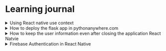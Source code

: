 # Learning journal 

<details>
<summary>  Using React native use context</summary>

## Using React native use context
`useContext` is a react native hook that helps with accessing the value of a parameter from any screen under the same context without manually passing from each screens. 

### React native hooks 
Hooks are special functions in the react that helps in manage the states in different componets. Like useState hook , helps to change the variable state. useEffect hooks the functions will be called when the screen is loaded or when the value of variable is changed. 

While useing `useEffect(()=> randomFunctions(); {},[]);` the codes in the the use effects runs the when the component loads. And if we are any variable inside the square bracket then the functions called inside the useEffect changes when the value of the variable changes like  `useEffect(()=> randomFunctions(); {},[userId]); , the codes inside the useEffect will be called whenever the value of the userId is changed.

These hooks can only be called inside a functional component in react. So a functional component is any javascript function that return jsx. Jsx is certain syntax of javascript where we create html like structues.

These hooks are very useful in my project, I use the useState to assign values to the variable. useEffects are used to show the ui according to the respective users. And the useContext was the one that helped me to pass parameters between different type of Stacks in my project.

### How it was useful in my project

So in react navigation happens by creating a navigation container that we can import from the package react-navigation and By creating Stack , where Stack is a `createStackNavigator` function we can import from react navigation. So we can create different `Stack.Navigator` inside the navigation container. And inside the `Stack.Navigators` we can use our screens by using `Stack.screen`.

So in my case I have two different types of stacks one is the AuthStack which have the screeens for user login or sign up and that is a `Stack.Navigator` and the other one is the userStack which contain the screens that the user will be using after authentication and that is a `Tab.navigator` where tab is a `createBottomTabNavigator` function that we import from `@react-navigation/bottom-tabs`. So I was troubling with moving how to move from the Stack navigator to the Tab navigator.

So I figured that out with the help of nested navigations from this article https://reactnavigation.org/docs/nesting-navigators/. by using the tab navigator as a component inside the stack navigator. And the next challenge was how to pass the user id after authentication from the auth stack to userStack. Here even though i am using the my bottoms tabs in userStack inside a stack navigator component, both are different files and different stacks. So I was struggling to find a way and then I found the `useContext` hook.

### How to use the `useContext` hook

```javascript
import React, { createContext, useState } from 'react';

export const AuthContext = createContext();

export const AuthProvider = ({ children }) => {
  const [userId, setUserId] = useState(null);
  const [emplyObject, setEmplyObject] = useState(null);
  const [emplyFlag, setEmplyFlag] = useState(null);

  return (
    <AuthContext.Provider value={{ userId, setUserId, emplyObject, setEmplyObject, emplyFlag, setEmplyFlag }}>
      {children}
    </AuthContext.Provider>
  );
};
```

So I first created a new file call `AuthContext` and we are exportinig two things from this file `AuthContext` and `AuthProvider`, these are the names give by me this can be any names. Here `Auth context` is the `createContext` function that the we import from react and `AuthProvider` is a functional component accepting a `childern` parameter. So I declared the `userId` and the `setUser Id` inside the `AuthProvider` and then the `AuthProvider` functional component is returning an `AuthContext.provider` where you can define the values that the childern of this can be used, in my case i have the `userId` and the `setUser` function inside the `value` so that any of the children element can use these. 

Then after creating the `AuthContext` file, I wrapped my Navigation container in the `App.js` file with the `AuthProvider` and then I imported the `setUserId` function in the usercreation page in the `AuthStack` and set the value for the `userId` and then when I move to the `userStack` I import the `userId` from the `AuthContext` and userthe `userId`. This is possible because as we wrapped our main navigator inside the `AuthProvider` and we can set or use the `userId` value from any screens inside the children of the `AuthProvider`, this was very useful. 

### Resources that helped me

* Crawford, T. (2023, September 22). React Navigation - Nesting Navigators. YouTube. https://www.youtube.com/watch?v=6RhOzQciVwI
* NetNinja (2020). React Context & Hooks. YouTube. https://www.youtube.com/watch?v=-40TBdSRk6E
* React Navigation. (n.d.). Nesting navigators. Retrieved October 25, 2024, from https://reactnavigation.org/docs/nesting-navigators/

</details>

<details>

  
<summary>How to deploy the flask app in pythonanywhere.com</summary>

## How to deploy the flask app in pythonanywhere.com

`pyhthonanywhere.com` helps to deploy different Python apps like Flask, and Django for free. We will be having some restriction like not able to change the url and will be having a data limit of 500mb. However, it works great.

1. Create a new account in pythonanywhere.com
2. Now we can see our dashboard and then go to the file section and create new folder that can be anything.
3. Now create a virtual environment inside the newly created folder. For that we have to go to the console tab and create a new bash console. Make sure we are inside the project directory and then run this command

   ```
   python -m venv venv
   ```
This will create a virtual environment inside the folder. I wish to share my understanding of about what is a python virtual environment

### What is a python virtual environment:

Imagine we are an artist with different projects. 
* Without vitual environment we will be having a big room with all the tools that can be used to any project.
* But with a virtual environment we will be having separate rooms for each projects having the necessary tools required for that project only. Like a little organized. 

So by creating a virtual environment to a project will be like creating a room for that project with only the necessary tools. This helps to avoid the package conflicts problems and do not commit that to the git hub as it might not work on the others and might be having security issues. 

Python Land. (n.d.). Python venv: How to create, activate, deactivate, and delete. Retrieved from https://python.land/virtual-environments/virtualenv

4. So now after creating we can activate the venv by the following command, note that the venv is the name that we given to our virtual environment that can be anything

```python
source venv/bin/activate
```
5. Create requirements.txt file, with all the required packages.

So in your computer, that is where we were running the flask app as local host we have run the following command in the flask app root directory

```python
pip freeze > requirements.txt
```

This will create a new requirements.txt file in the root directory and will list all the packages required for this project.

6. Remove the debug codes from your project:

    So in your computer before exporting the app.py file that is where we have all our apis we have to remove the code

   ```
   if __name__ == '__main__':
    app.run(debug=True, host='0.0.0.0')
   ```

   We were using this for the debug mode now we are switching to the production mode with do not need this it is a best practice for some security reasons.

7. Now in the pythonanywhere inside the our project folder that is in the files tab press the button `upload a file` and then upload the files `app.py` and the `requirements.txt` file  from your local machine.
8. Install the required packages to the virtual environment:
   ```python
   pip install -r requirements.txt
   ```
   So by the above command in the base we will be installing all of our necessary packages to our virtual environment.
9. Add the firebase configurations:
    So inside our project folder which has the app.py, requirements.txt, and the venv folder, we will create a new folder called `config` and inside the config folder upload the serviceAccountKey.json file from your computer that has the firebase configurations.
10. Create new web app:
    
     - Go to the web tab
     - Click `Add a new web app` Button
     - The create the web app by choosing the latest python version.
       
11. Update the WSGI file:

    Under the web app there is a link to modify the WSGI file:
    
    - Here change the path to the app folder. like `/home/perfectSky/mysite/venv` in my case as my user name is perfectSky
    - Change the virtual environment path. There will be a variable `VIRTUALENV = '/home/perfectSky/mysite/venv'`.

Thats all the setups just click save go back to the web tab, press reload and the our backend is live now.

</details>


<details>
  <summary>  How to keep the user information even after closing the application React Natvie </summary>

## How to keep the user information after sigin in or sigup in the local storage

So we are using Firebase Authentication persistence. This is the function allows users to remain authenticated even after closing and reopening the app. This means users don't need to log in again every time they use the application.

### Required Dependencies
```javascript
import { initializeAuth, getReactNativePersistence } from 'firebase/auth';
import AsyncStorage from '@react-native-async-storage/async-storage';
```

We need these two libraries that we can get from npm by the following command

```cmd
npm install firebase
npm install @react-native-async-storage/async-storage
```
Here the firebase auth have all the required packages related to the firebase so you don't have to add the `firebase/auth` package seprately.

### How I used this in my project

#### 1. Wrap the firebase app like below while initializing the auth:

   ```javascript
   const auth = initializeAuth(app, {
    persistence: getReactNativePersistence(AsyncStorage),
  });
  ```

This is how I changed the config file in my project you can see the details in `src/config/firebase.js` file in React native project repository. 

```javascript
import { initializeApp } from "firebase/app";
import { getAnalytics } from "firebase/analytics";
import { initializeAuth, getReactNativePersistence } from 'firebase/auth';
import { getFirestore } from 'firebase/firestore';
import AsyncStorage from '@react-native-async-storage/async-storage';

const firebaseConfig = {
  // our firbase config that we get from the firbase not sharing due to security reasons
  };

// Initialize Firebase
const app = initializeApp(firebaseConfig);
const db = getFirestore(app);

const auth = initializeAuth(app, {
    persistence: getReactNativePersistence(AsyncStorage),
  });
const analytics = getAnalytics(app);

export{app, auth, db}
});
```
So now when the the authentication happen the authentication token will be stored on the device locally. This is all the we need to do to make the user information stays even when the user closes the app. 

#### 2. Notify the firebase-auth when the authentication changes:

```javascript
import { onAuthStateChanged } from 'firebase/auth';

// Listen for authentication state changes
onAuthStateChanged(auth, (user) => {
  if (user) {
    // User is signed in, redirect to home screen
    // The user object will be available even after app restart
    navigation.navigate('Home');
  } else {
    // No user is signed in, show login screen
    navigation.navigate('Login');
  }
});
```

So here we are using the function `onAuthStateChanged` that will helps notifiy the `firebase-auth` when authentication changes that is at the time of login or signup and sigout. I have another documentation on explaining how authentication happens using firebase auth.
   


## In conclusion:

   - When a user logs in or signs up, Firebase creates an authentication token and inform firbase auth
   - This token is automatically stored in AsyncStorage
   - On app restart, Firebase checks AsyncStorage for valid authentication tokens
   - If a valid token exists, the user remains authenticated
   - If the user sign out remove the authentication token and inform firebase auth
   - 
## Resources that helped me 


- Firebase. Authentication State Persistence. Retrieved November 11, 2024, from https://firebase.google.com/docs/auth/web/auth-state-persistence

- Adrian Twarog.(2020) AsynStorage React-native | AsyncStorage Tutorial. YouTube. https://youtu.be/2Oz-OLB8FQQ

- Jorge Vergara. (2021). Understanding the firebae auth persistence. YouTube. https://youtu.be/PRGHWgTydyQ](https://www.youtube.com/watch?v=si5fhwYVakk



</details>


<details>
<summary>Firebase Authentication in React Native</summary>

## How to use Firebase Authentication in React Native

So If you have a Firebase app and if you are in the console tab:

1. On the left navigation you will see two tabs `Authentication` and Firestore database
2. Go to the authentication `Signin method` and click the `Add new provider`. Here you can choose any provider i have chosen the email and password my project.
3. Could you change the configurations of the file where you set up the Firebase database in your project?
 

```javascript
// Import required Firebase functions
import { initializeApp } from "firebase/app";
import { getAnalytics } from "firebase/analytics";
import { getFirestore } from 'firebase/firestore';

// Firebase configuration object
const firebaseConfig = {
  // Configuration details from Firebase console
  // (apiKey, authDomain, projectId, etc.)
  // Not shared due to security reasons
};

// Initialize Firebase services
const app = initializeApp(firebaseConfig);
const db = getFirestore(app);

// Initialize Auth with persistence
const auth = initializeAuth(app);
const analytics = getAnalytics(app);

// Export initialized services
export { app, auth, db }
```

This is how I changed my config file. The file is in `src/config/firebase.js` in the react native project folder.

```javascript
const auth = initializeAuth(app);
```
this is the important step, we import the auth package and wrap our app in Firebase auth.

Now our app is ready to do the authentication. The authentication happens in two places:

- ### Sign in :

  - During the signing in we use `signInWithEmailAndPassword` the component is provided by the firebase auth package.
  - This component checks for an user and create a auth token if the credentials are correct.
  - In my project:

In my `SignInScreen.js`, I created a sign-in function using Firebase's authentication:

```javascript
const handleSignIn = async () => {
  try {
    setIsLoading(true);
    const userCredential = await signInWithEmailAndPassword(
      auth,
      email,
      password
    );
    setUserId(userCredential.user.uid);
  } catch (error) {
    setError('Invalid email or password');
  } finally {
    setIsLoading(false);
  }
};
```
    
   
- ### Sign up :
  
   - During sign-up, we are using `createUserWithEmailAndPassword` this component from the firebase-auth package.
   - This component will check if the user is providing the correct email format and register the user email and password in the authentication tab in the firebase console and create an authentication token.
   -  In my project:
   

In `UserCreation4.js`, I implemented the sign-up functionality:

```javascript
const handleCreateUser = async () => {
  try {
    setLoading(true);
    const userCredential = await createUserWithEmailAndPassword(
      auth,
      email,
      password
    );
    const user = userCredential.user;
    setUserId(user.uid);
    
    // Create additional user data in database
    await createUser({
      userId: user.uid,
      name,
      business,
      mobileNumber,
      position: selectedPosition,
      address,
      businessType,
      numberOfEmployees: selectedNumOfEmployees
    });
  } catch (error) {
    Alert.alert('Error', error.message);
  } finally {
    setLoading(false);
  }
};
```

 
### How it helped me

1. It helped me to create a user account and login to the user account securely without any authentication from my side.
2. It helped me to go from authentication screen to the homescreen if the user is authenticated for that the component `onAuthStatChanged` will get the state of the authentication and we go to different screen according to the state. 

This my `App.js`. file

```javascript
const App = () => {
  return (
    <AuthProvider>
      <Main />
    </AuthProvider>
  );
};

const Main = () => {
  const [isAuthenticated, setIsAuthenticated] = useState(null);
  const [isLoading, setIsLoading] = useState(true);
  const { setUserId } = useContext(AuthContext);

  useEffect(() => {
    const unsubscribe = onAuthStateChanged(auth, async (user) => {
      if (user) {
        setUserId(user.uid);
        setIsAuthenticated(true);
      } else {
        setIsAuthenticated(false);
      }
      setIsLoading(false);
    });

    return unsubscribe;
  }, []);
}
```
Here you can see how I am using the component `onAuthStateChanged` to navigate between screens.

### Resources that helped me

* Firebase Documentation. (n.d.). Get Started with Firebase Authentication on Websites. Retrieved from https://firebase.google.com/docs/auth/web/start
* React Navigation. (n.d.). Authentication flows. Retrieved from https://reactnavigation.org/docs/auth-flow
* The Net Ninja. (2021). Firebase Auth in React Native. YouTube. https://www.youtube.com/watch?v=ql4J6SpLXZA
* Firebase Setup Guide. (n.d.). Adding Firebase to your React Native project. Retrieved from https://firebase.google.com/docs/react-native/setup

</details>




